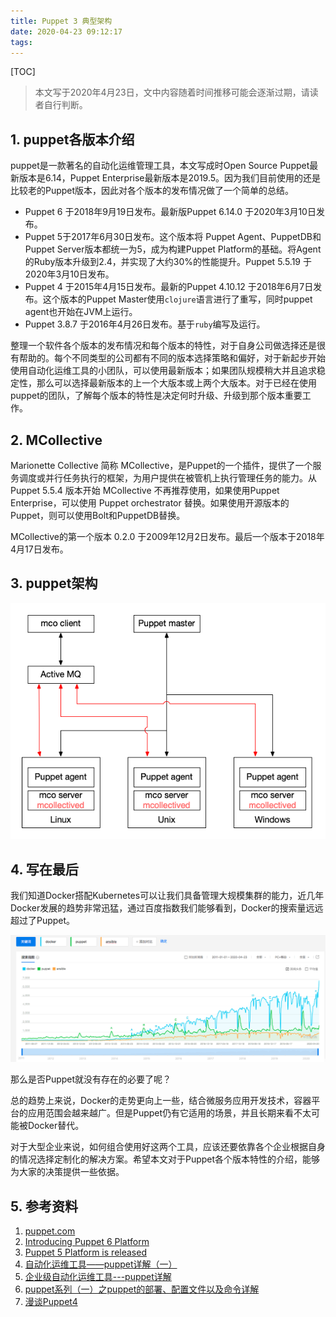 ```yaml
---
title: Puppet 3 典型架构
date: 2020-04-23 09:12:17
tags:
---
```



[TOC]

> 本文写于2020年4月23日，文中内容随着时间推移可能会逐渐过期，请读者自行判断。

## 1. puppet各版本介绍

puppet是一款著名的自动化运维管理工具，本文写成时Open Source Puppet最新版本是6.14，Puppet Enterprise最新版本是2019.5。因为我们目前使用的还是比较老的Puppet版本，因此对各个版本的发布情况做了一个简单的总结。

* Puppet 6 于2018年9月19日发布。最新版Puppet 6.14.0 于2020年3月10日发布。
* Puppet 5于2017年6月30日发布。这个版本将 Puppet Agent、PuppetDB和Puppet Server版本都统一为5，成为构建Puppet Platform的基础。将Agent的Ruby版本升级到2.4，并实现了大约30%的性能提升。Puppet 5.5.19 于2020年3月10日发布。
* Puppet 4 于2015年4月15日发布。最新的Puppet 4.10.12 于2018年6月7日发布。这个版本的Puppet Master使用`clojure`语言进行了重写，同时puppet agent也开始在JVM上运行。
* Puppet 3.8.7 于2016年4月26日发布。基于`ruby`编写及运行。

整理一个软件各个版本的发布情况和每个版本的特性，对于自身公司做选择还是很有帮助的。每个不同类型的公司都有不同的版本选择策略和偏好，对于新起步开始使用自动化运维工具的小团队，可以使用最新版本；如果团队规模稍大并且追求稳定性，那么可以选择最新版本的上一个大版本或上两个大版本。对于已经在使用puppet的团队，了解每个版本的特性是决定何时升级、升级到那个版本重要工作。

## 2. MCollective

Marionette Collective 简称 MCollective，是Puppet的一个插件，提供了一个服务调度或并行任务执行的框架，为用户提供在被管机上执行管理任务的能力。从Puppet 5.5.4 版本开始 MCollective 不再推荐使用，如果使用Puppet Enterprise，可以使用 Puppet orchestrator 替换。如果使用开源版本的Puppet，则可以使用Bolt和PuppetDB替换。

MCollective的第一个版本 0.2.0 于2009年12月2日发布。最后一个版本于2018年4月17日发布。

## 3. puppet架构

![image-20200425153804847](puppet-introduce/image-20200425153804847.png)

## 4. 写在最后

我们知道Docker搭配Kubernetes可以让我们具备管理大规模集群的能力，近几年Docker发展的趋势非常迅猛，通过百度指数我们能够看到，Docker的搜索量远远超过了Puppet。

![image-20200424175448678](puppet-introduce/image-20200424175448678.png)

那么是否Puppet就没有存在的必要了呢？

总的趋势上来说，Docker的走势更向上一些，结合微服务应用开发技术，容器平台的应用范围会越来越广。但是Puppet仍有它适用的场景，并且长期来看不太可能被Docker替代。

对于大型企业来说，如何组合使用好这两个工具，应该还要依靠各个企业根据自身的情况选择定制化的解决方案。希望本文对于Puppet各个版本特性的介绍，能够为大家的决策提供一些依据。

## 5. 参考资料

1. [puppet.com](https://puppet.com/)
2. [Introducing Puppet 6 Platform](https://puppet.com/blog/introducing-puppet-6/)
3. [Puppet 5 Platform is released](https://puppet.com/blog/puppet-5-platform-released/)
4. [自动化运维工具——puppet详解（一）](https://www.cnblogs.com/keerya/p/8040071.html)
5. [企业级自动化运维工具---puppet详解](https://www.cnblogs.com/along21/p/10369858.html)
6. [puppet系列（一）之puppet的部署、配置文件以及命令详解](http://www.51niux.com/?id=105)
7. [漫谈Puppet4](https://www.cnblogs.com/yuxc/p/5945944.html)